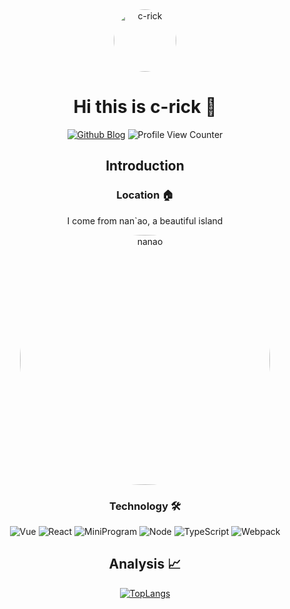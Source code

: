 <div align=center>
  
<img alt="c-rick" src="https://avatars.githubusercontent.com/u/17995300?s=400&u=6441ff85fab51cbcaaae61adf76d84b77ca98367&v=4" width=100 style="border-radius:50%" />

# Hi this is c-rick 👋

<p>

[![Github Blog](https://img.shields.io/badge/c--rick-blog-yellowgreen?logo=github)](https://c-rick.github.io/)
![Profile View Counter](https://komarev.com/ghpvc/?username=c-rick&color=blue)

</p>

## Introduction 

### Location 🏠
I come from  nan`ao, a beautiful island

<img alt="nanao" src="https://gimg2.baidu.com/image_search/src=http%3A%2F%2Fimg1.doubanio.com%2Fview%2Fphoto%2Fl%2Fpublic%2Fp2546248717.jpg&refer=http%3A%2F%2Fimg1.doubanio.com&app=2002&size=f9999,10000&q=a80&n=0&g=0n&fmt=jpeg?sec=1639020937&t=3a4c9d638dd38b00ccea9c69e918afb9" style="border-radius:50%;width: 400px" />
 

### Technology 🛠
<p>

![Vue](https://img.shields.io/badge/-Vue-34495e?logo=vue.js)
![React](https://img.shields.io/badge/-React-282c34?logo=react)
![MiniProgram](https://img.shields.io/badge/-MiniProgram-07c160?logo=wechat&logoColor=white)
![Node](https://img.shields.io/badge/-Node-black?logo=node.js&logoColor=white)
![TypeScript](https://img.shields.io/badge/-TypeScript-blue?logo=typescript&logoColor=white)
![Webpack](https://img.shields.io/badge/-Webpack-darkblue?logo=webpack&logoColor=white)

</p>
  
## Analysis 📈

[![TopLangs](https://github-readme-stats.vercel.app/api/top-langs/?username=c-rick&layout=compact)](https://github.com/anuraghazra/github-readme-stats)

</div>


<!--
**c-rick/c-rick** is a ✨ _special_ ✨ repository because its `README.md` (this file) appears on your GitHub profile.

Here are some ideas to get you started:

- 🔭 I’m currently working on ...
- 🌱 I’m currently learning ...
- 👯 I’m looking to collaborate on ...
- 🤔 I’m looking for help with ...
- 💬 Ask me about ...
- 📫 How to reach me: ...
- 😄 Pronouns: ...
- ⚡ Fun fact: ...
-->
